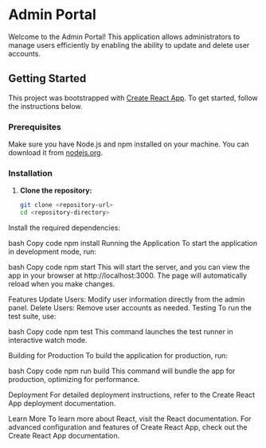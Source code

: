 # Admin Portal

Welcome to the Admin Portal! This application allows administrators to manage users efficiently by enabling the ability to update and delete user accounts.

## Getting Started

This project was bootstrapped with [Create React App](https://github.com/facebook/create-react-app). To get started, follow the instructions below.

### Prerequisites

Make sure you have Node.js and npm installed on your machine. You can download it from [nodejs.org](https://nodejs.org/).

### Installation

1. **Clone the repository:**

   ```bash
   git clone <repository-url>
   cd <repository-directory>
Install the required dependencies:

bash
Copy code
npm install
Running the Application
To start the application in development mode, run:

bash
Copy code
npm start
This will start the server, and you can view the app in your browser at http://localhost:3000. The page will automatically reload when you make changes.

Features
Update Users: Modify user information directly from the admin panel.
Delete Users: Remove user accounts as needed.
Testing
To run the test suite, use:

bash
Copy code
npm test
This command launches the test runner in interactive watch mode.

Building for Production
To build the application for production, run:

bash
Copy code
npm run build
This command will bundle the app for production, optimizing for performance.

Deployment
For detailed deployment instructions, refer to the Create React App deployment documentation.

Learn More
To learn more about React, visit the React documentation. For advanced configuration and features of Create React App, check out the Create React App documentation.

